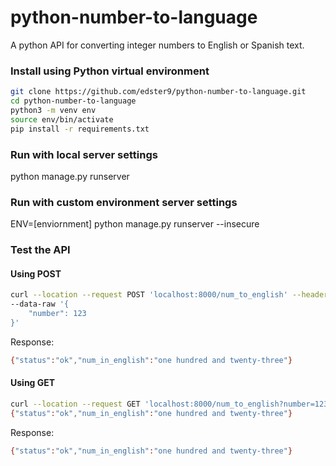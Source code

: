 # python-number-to-language
A python API for converting integer numbers to English or Spanish text.

### Install using Python virtual environment

```bash
git clone https://github.com/edster9/python-number-to-language.git
cd python-number-to-language
python3 -m venv env
source env/bin/activate
pip install -r requirements.txt
```

### Run with local server settings
python manage.py runserver

### Run with custom environment server settings 
ENV=[enviornment] python manage.py runserver --insecure

### Test the API

#### Using POST
``` bash
curl --location --request POST 'localhost:8000/num_to_english' --header 'Content-Type: application/json' \
--data-raw '{
    "number": 123
}'
```

Response:
``` bash
{"status":"ok","num_in_english":"one hundred and twenty-three"}
```

#### Using GET
``` bash
curl --location --request GET 'localhost:8000/num_to_english?number=123' --header 'Content-Type: application/json'
{"status":"ok","num_in_english":"one hundred and twenty-three"}
```

Response:
``` bash
{"status":"ok","num_in_english":"one hundred and twenty-three"}
```
